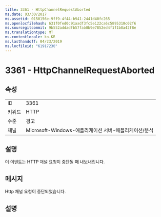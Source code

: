 ```yaml
---
title: 3361 - HttpChannelRequestAborted
ms.date: 03/30/2017
ms.assetid: 0150156e-9ff9-4f44-b941-2441d40fc265
ms.openlocfilehash: 631f0fed0c91aadf3fc5e122ca6c5895310c02f6
ms.sourcegitcommit: 9b552addadfb57fab0b9e7852ed4f1f1b8a42f8e
ms.translationtype: MT
ms.contentlocale: ko-KR
ms.lasthandoff: 04/23/2019
ms.locfileid: "61917230"
---
```

# <a name="3361---httpchannelrequestaborted"></a>3361 - HttpChannelRequestAborted
## <a name="properties"></a>속성  
  
|||  
|-|-|  
|ID|3361|  
|키워드|HTTP|  
|수준|경고|  
|채널|Microsoft-Windows-애플리케이션 서버-애플리케이션/분석|  
  
## <a name="description"></a>설명  
 이 이벤트는 HTTP 채널 요청이 중단될 때 내보내집니다.  
  
## <a name="message"></a>메시지  
 Http 채널 요청이 중단되었습니다.  
  
## <a name="details"></a>설명
